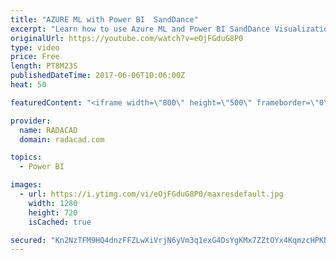 ```yaml
---
title: "AZURE ML with Power BI  SandDance"
excerpt: "Learn how to use Azure ML and Power BI SandDance Visualization"
originalUrl: https://youtube.com/watch?v=eOjFGduG8P0
type: video
price: Free
length: PT8M23S
publishedDateTime: 2017-06-06T10:06:00Z
heat: 50

featuredContent: "<iframe width=\"800\" height=\"500\" frameborder=\"0\" src=\"https://www.youtube.com/embed/eOjFGduG8P0\" allow=\"accelerometer; autoplay; encrypted-media; gyroscope; picture-in-picture\" allowfullscreen></iframe>"

provider:
  name: RADACAD
  domain: radacad.com

topics:
  - Power BI

images:
  - url: https://i.ytimg.com/vi/eOjFGduG8P0/maxresdefault.jpg
    width: 1280
    height: 720
    isCached: true

secured: "Kn2NzTFM9HQ4dnzFFZLwXiVrjN6yVm3q1exG4DsYgKMx7ZZtOYx4KqmzcHPKNRH/0uIQb/fj/YHRZp8y7JOR7fx/UrELrEDsYXWopZ7HsFLyiaUW8+EwaxfbYEVXOgbfGfa/ENvJmtsBXO7hkSpEC6J6UO0Na3dFlA1NKknGI1lwCL93W6BNwod6EC+uvajul4iSNY0zAuUOErXYSYCj4mZQGg9n5bny+cbcHJI/sIs+Ux+OBxyvJVGq+ApHCqeXONYf0DowqEzDGV+GQetzZtpkaWbNK3w1YIpLisEc7KYlgueIp10BJ9NsKJeLLJRLOEuL+fv3r7EHdKAA+ewFhlCY6tpg3reZ5akKeUZNHKVRDcPzyeNaDyyVzgf7FKsXFbPbOEjXD5i/u4OayPDsJiRxlZjAHoLvDjimXR9LCqc=;+ODtiekG/jhlgCqNyZtvWA=="
---
```


